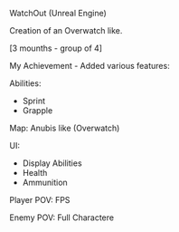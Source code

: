 WatchOut (Unreal Engine)

Creation of an Overwatch like.

[3 mounths - group of 4]

My Achievement - Added various features:

Abilities:
- Sprint
- Grapple

Map:
Anubis like (Overwatch)

UI:
- Display Abilities
- Health
- Ammunition

Player POV:
FPS

Enemy POV:
Full Charactere
